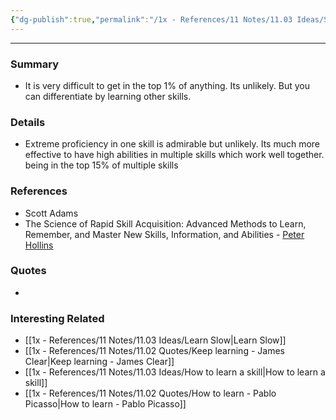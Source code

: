 ```yaml
---
{"dg-publish":true,"permalink":"/1x - References/11 Notes/11.03 Ideas/Skill Stacking/","title":"Skill Stacking","noteIcon":""}
---
```


---

### Summary
- It is very difficult to get in the top 1% of anything. Its unlikely. But you can differentiate by learning other skills.

### Details
- Extreme proficiency in one skill is admirable but unlikely. Its much more effective to have high abilities in multiple skills which work well together. being in the top 15% of multiple skills

### References
- Scott Adams
- The Science of Rapid Skill Acquisition: Advanced Methods to Learn, Remember, and Master New Skills, Information, and Abilities - [Peter Hollins](https://www.goodreads.com/author/show/16593818.Peter_Hollins)

### Quotes
-

### Interesting Related
- [[1x - References/11 Notes/11.03 Ideas/Learn Slow\|Learn Slow]]
- [[1x - References/11 Notes/11.02 Quotes/Keep learning - James Clear\|Keep learning - James Clear]]
- [[1x - References/11 Notes/11.03 Ideas/How to learn a skill\|How to learn a skill]]
- [[1x - References/11 Notes/11.02 Quotes/How to learn - Pablo Picasso\|How to learn - Pablo Picasso]]